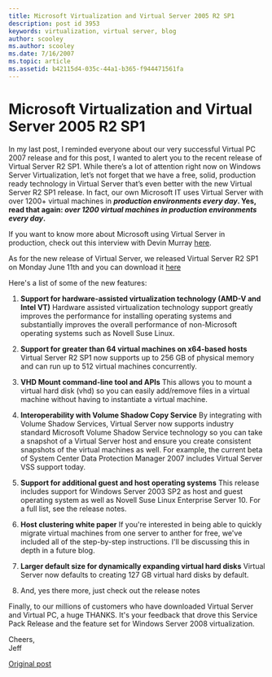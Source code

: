 ```yaml
---
title: Microsoft Virtualization and Virtual Server 2005 R2 SP1
description: post id 3953
keywords: virtualization, virtual server, blog
author: scooley
ms.author: scooley
ms.date: 7/16/2007
ms.topic: article
ms.assetid: b42115d4-035c-44a1-b365-f944471561fa
---
```


# Microsoft Virtualization and Virtual Server 2005 R2 SP1

In my last post, I reminded everyone about our very successful Virtual PC 2007 release and for this post, I wanted to alert you to the recent release of Virtual Server R2 SP1. While there’s a lot of attention right now on Windows Server Virtualization, let’s not forget that we have a free, solid, production ready technology in Virtual Server that’s even better with the new Virtual Server R2 SP1 release. In fact, our own Microsoft IT uses Virtual Server with over 1200+ virtual machines in **_production environments every day_. Yes, read that again: _over 1200 virtual machines in production environments every day_.**

If you want to know more about Microsoft using Virtual Server in production, check out this interview with Devin Murray [here](https://www.computerworld.com/action/article.do?command=viewArticleBasic&articleId=9020679&pageNumber=1).

As for the new release of Virtual Server, we released Virtual Server R2 SP1 on Monday June 11th and you can download it [here](https://www.microsoft.com/technet/prodtechnol/eval/virtualserver/default.mspx)

Here's a list of some of the new features:

1. **Support for hardware-assisted virtualization technology (AMD-V and Intel VT)**
  Hardware assisted virtualization technology support greatly improves the performance for installing operating systems and substantially improves the overall performance of non-Microsoft operating systems such as Novell Suse Linux.

2. **Support for greater than 64 virtual machines on x64-based hosts**
  Virtual Server R2 SP1 now supports up to 256 GB of physical memory and can run up to 512 virtual machines concurrently.

3. **VHD Mount command-line tool and APIs** This allows you to mount a virtual hard disk (vhd) so you can easily add/remove files in a virtual machine without having to instantiate a virtual machine.

4. **Interoperability with Volume Shadow Copy Service**
  By integrating with Volume Shadow Services, Virtual Server now supports industry standard Microsoft Volume Shadow Service technology so you can take a snapshot of a Virtual Server host and ensure you create consistent snapshots of the virtual machines as well. For example, the current beta of System Center Data Protection Manager 2007 includes Virtual Server VSS support today.

5. **Support for additional guest and host operating systems**
  This release includes support for Windows Server 2003 SP2 as host and guest operating system as well as Novell Suse Linux Enterprise Server 10. For a full list, see the release notes.

6. **Host clustering white paper**
  If you're interested in being able to quickly migrate virtual machines from one server to anther for free, we've included all of the step-by-step instructions. I'll be discussing this in depth in a future blog.

7. **Larger default size for dynamically expanding virtual hard disks**
  Virtual Server now defaults to creating 127 GB virtual hard disks by default.

8. And, yes there more, just check out the release notes

Finally, to our millions of customers who have downloaded Virtual Server and Virtual PC, a huge THANKS. It's your feedback that drove this Service Pack Release and the feature set for Windows Server 2008 virtualization.

Cheers,  
Jeff

[Original post](https://blogs.technet.microsoft.com/virtualization/2007/07/16/microsoft-virtualization-and-virtual-server-2005-r2-sp1/)